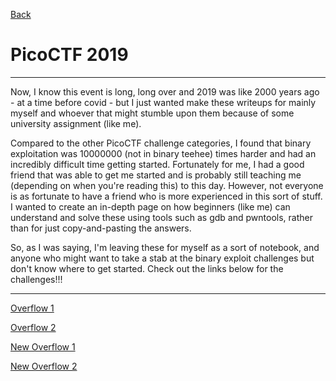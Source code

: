 [Back](CTFFrontPage.md)

# PicoCTF 2019
---

Now, I know this event is long, long over and 2019 was like 2000 years ago - at a time before covid - but I just wanted make these writeups for mainly myself and whoever that might stumble upon them because of some university assignment (like me). 

Compared to the other PicoCTF challenge categories, I found that binary exploitation was 10000000 (not in binary teehee) times harder and had an incredibly difficult time getting started. Fortunately for me, I had a good friend that was able to get me started and is probably still teaching me (depending on when you're reading this) to this day.
However, not everyone is as fortunate to have a friend who is more experienced in this sort of stuff.
I wanted to create an in-depth page on how beginners (like me) can understand and solve these using tools such as gdb and pwntools, rather than for just copy-and-pasting the answers.

So, as I was saying, I'm leaving these for myself as a sort of notebook, and anyone who might want to take a stab at the binary exploit challenges but don't know where to get started. Check out the links below for the challenges!!!

---

[Overflow 1](overflow1writeup.md)

[Overflow 2](overflow2writeup.md)

[New Overflow 1](newoverflow1writeup.md)

[New Overflow 2](newoverflow2writeup.md)